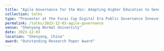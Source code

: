 ```yaml
---
title: "Agile Governance for the Win: Adapting Higher Education to Generative Artificial Intelligence"
collection: talks
type: "Presenter at the Fucai Cup Digital Era Public Governance Innovation Academic Forum and the 8th Public Management Graduate Student Academic Conference"
permalink: /talks/2023-12-03-agile-governance
venue: "Shenyang Normal University"
date: 2023-12-03
location: "Shenyang, China"
award: "Outstanding Research Paper Award"
---
```

